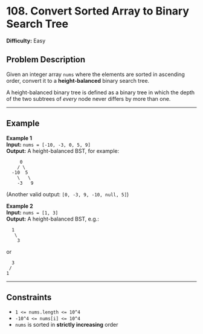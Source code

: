 # 108. Convert Sorted Array to Binary Search Tree

**Difficulty:** Easy

## Problem Description

Given an integer array `nums` where the elements are sorted in ascending order, convert it to a **height-balanced** binary search tree.

A height-balanced binary tree is defined as a binary tree in which the depth of the two subtrees of *every* node never differs by more than one.

---

## Example

**Example 1**  
**Input:** `nums = [-10, -3, 0, 5, 9]`  
**Output:** A height-balanced BST, for example:  
```
     0
    / \
  -10  5
    \   \
    -3   9
```
(Another valid output: `[0, -3, 9, -10, null, 5]`)

**Example 2**  
**Input:** `nums = [1, 3]`  
**Output:** A height-balanced BST, e.g.:  
```
  1
   \
    3
```
or
```
  3
 /
1
```

---

## Constraints

- `1 <= nums.length <= 10^4`  
- `-10^4 <= nums[i] <= 10^4`  
- `nums` is sorted in **strictly increasing** order
